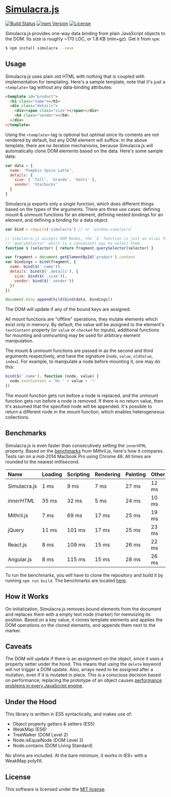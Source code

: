 # [Simulacra.js](http://simulacra.js.org/)

[![Build Status](https://img.shields.io/travis/0x8890/simulacra/master.svg?style=flat-square)](https://travis-ci.org/0x8890/simulacra)
[![npm Version](https://img.shields.io/npm/v/simulacra.svg?style=flat-square)](https://www.npmjs.com/package/simulacra)
[![License](https://img.shields.io/npm/l/simulacra.svg?style=flat-square)](https://raw.githubusercontent.com/0x8890/simulacra/master/LICENSE)

Simulacra.js provides one-way data binding from plain JavaScript objects to the DOM. Its size is roughly ~170 LOC, or 1.8 KB (min+gz). Get it from `npm`:

```sh
$ npm install simulacra --save
```


## Usage

Simulacra.js uses plain old HTML with nothing that is coupled with implementation for templating. Here's a sample template, note that it's just a `<template>` tag without any data-binding attributes:

```html
<template id="product">
  <h1 class="name"></h1>
  <div class="details">
    <div><span class="size"></span></div>
    <h4 class="vendor"></h4>
  </div>
</template>
```

Using the `<template>` tag is optional but optimal since its contents are not rendered by default, but any DOM element will suffice. In the above template, there are no iteration mechanisms, because Simulacra.js will automatically clone DOM elements based on the data. Here's some sample data:

```js
var data = {
  name: 'Pumpkin Spice Latte',
  details: {
    size: [ 'Tall', 'Grande', 'Venti' ],
    vendor: 'Starbucks'
  }
}
```

Simulacra.js exports only a single function, which does different things based on the types of the arguments. There are three use cases: defining mount & unmount functions for an element, defining nested bindings for an element, and defining a binding for a data object.

```js
var bind = require('simulacra') // or `window.simulacra`

// Simulacra.js accepts DOM Nodes, the `$` function is just an alias for
// `querySelector` which is a convenient way to select them.
function $ (selector) { return fragment.querySelector(selector) }

var fragment = document.getElementById('product').content
var bindings = bind(fragment, {
  name: bind($('.name')),
  details: bind($('.details'), {
    size: bind($('.size')),
    vendor: bind($('.vendor'))
  })
})

document.body.appendChild(bind(data, bindings))
```

The DOM will update if any of the bound keys are assigned.

All mount functions are "offline" operations, they mutate elements which exist only in memory. By default, the value will be assigned to the element's `textContent` property (or `value` or `checked` for inputs), additional functions for mounting and unmounting may be used for arbitrary element manipulation.

The mount & unmount functions are passed in as the second and third arguments respectively, and have the signature (`node`, `value`, `oldValue`, `index`). For example, to manipulate a node before mounting it, one may do this:

```js
bind($('.name'), function (node, value) {
  node.textContent = 'Hi ' + value + '!'
})
```

The mount function gets run before a node is replaced, and the unmount function gets run before a node is removed. If there is no return value, then it's assumed that the specified node will be appended. It's possible to return a different node in the mount function, which enables heterogeneous collections.


## Benchmarks

Simulacra.js is even faster than consecutively setting the `innerHTML` property. Based on the [benchmarks](https://lhorie.github.io/mithril/benchmarks.html) from Mithril.js, here's how it compares. Tests ran on a mid-2014 Macbook Pro using Chrome 46. All times are rounded to the nearest millisecond.

| Name              | Loading  | Scripting  | Rendering  | Painting  | Other  |
|:------------------|:---------|:-----------|:-----------|:----------|:-------|
| Simulacra.js      | 1 ms     | 9 ms       | 7 ms       | 27 ms     | 12 ms  |
| *innerHTML*       | 35 ms    | 32 ms      | 5 ms       | 24 ms     | 10 ms  |
| Mithril.js        | 7 ms     | 69 ms      | 17 ms      | 25 ms     | 19 ms  |
| jQuery            | 11 ms    | 101 ms     | 17 ms      | 25 ms     | 23 ms  |
| React.js          | 8 ms     | 109 ms     | 15 ms      | 26 ms     | 22 ms  |
| Angular.js        | 8 ms     | 115 ms     | 15 ms      | 28 ms     | 26 ms  |

To run the benchmarks, you will have to clone the repository and build it by running `npm run build`. The benchmarks are located [here](https://github.com/0x8890/simulacra/tree/master/benchmark).


## How it Works

On initialization, Simulacra.js removes bound elements from the document and replaces them with a empty text node (marker) for memoizing its position. Based on a key value, it clones template elements and applies the DOM operations on the cloned elements, and appends them next to the marker.


## Caveats

The DOM will update if there is an assignment on the object, since it uses a property setter under the hood. This means that using the `delete` keyword will not trigger a DOM update. Also, arrays need to be assigned after a mutation, even if it is mutated in place. This is a conscious decision based on performance; replacing the prototype of an object causes [performance problems in every JavaScript engine](https://developer.mozilla.org/en-US/docs/Web/JavaScript/Reference/Global_Objects/Object/setPrototypeOf).


## Under the Hood

This library is written in ES5 syntactically, and makes use of:

- Object property getters & setters (ES5)
- WeakMap (ES6)
- TreeWalker (DOM Level 2)
- Node.isEqualNode (DOM Level 3)
- Node.contains (DOM Living Standard)

No shims are included. At the bare minimum, it works in IE9+ with a WeakMap polyfill.


## License

This software is licensed under the [MIT license](https://raw.githubusercontent.com/0x8890/simulacra/master/LICENSE).
